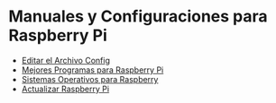 Manuales y Configuraciones para Raspberry Pi
==============================================

+ [Editar el Archivo Config](documents/edit_config_file.md)
+ [Mejores Programas para Raspberry Pi](documents/essential_software.md)
+ [Sistemas Operativos para Raspberry](documents/operative_systems.md)
+ [Actualizar Raspberry Pi](documents/update_raspberry.md)